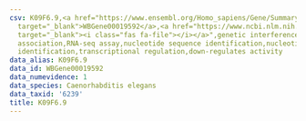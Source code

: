 ```yaml
---
csv: K09F6.9,<a href="https://www.ensembl.org/Homo_sapiens/Gene/Summary?db=core;g=WBGene00019592"
  target="_blank">WBGene00019592</a>,<a href="https://www.ncbi.nlm.nih.gov/pubmed/27496166"
  target="_blank"><i class="fas fa-file"></i></a>",genetic interference,functional
  association,RNA-seq assay,nucleotide sequence identification,nucleotide sequence
  identification,transcriptional regulation,down-regulates activity
data_alias: K09F6.9
data_id: WBGene00019592
data_numevidence: 1
data_species: Caenorhabditis elegans
data_taxid: '6239'
title: K09F6.9
---
```

